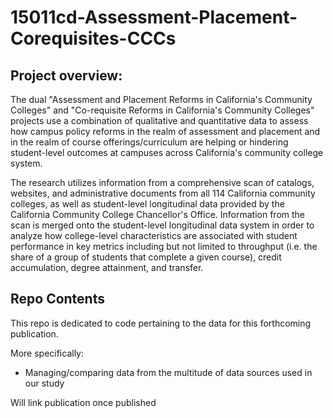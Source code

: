 # 15011cd-Assessment-Placement-Corequisites-CCCs

## Project overview: 

The dual "Assessment and Placement Reforms in California's Community Colleges" and "Co-requisite Reforms in California's Community Colleges" projects use a combination of qualitative and quantitative data to assess how campus policy reforms in the realm of assessment and placement and in the realm of course offerings/curriculum are helping or hindering student-level outcomes at campuses across California's community college system.

The research utilizes information from a comprehensive scan of catalogs, websites, and administrative documents from all 114 California community colleges, as well as student-level longitudinal data provided by the California Community College Chancellor's Office. Information from the scan is merged onto the student-level longitudinal data system in order to analyze how college-level characteristics are associated with student performance in key metrics including but not limited to throughput (i.e. the share of a group of students that complete a given course), credit accumulation, degree attainment, and transfer.

## Repo Contents

This repo is dedicated to code pertaining to the data for this forthcoming publication.

More specifically:
- Managing/comparing data from the multitude of data sources used in our study

Will link publication once published
